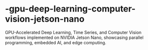 # -gpu-deep-learning-computer-vision-jetson-nano
GPU-Accelerated Deep Learning, Time Series, and Computer Vision workflows implemented on NVIDIA Jetson Nano, showcasing parallel programming, embedded AI, and edge computing.
